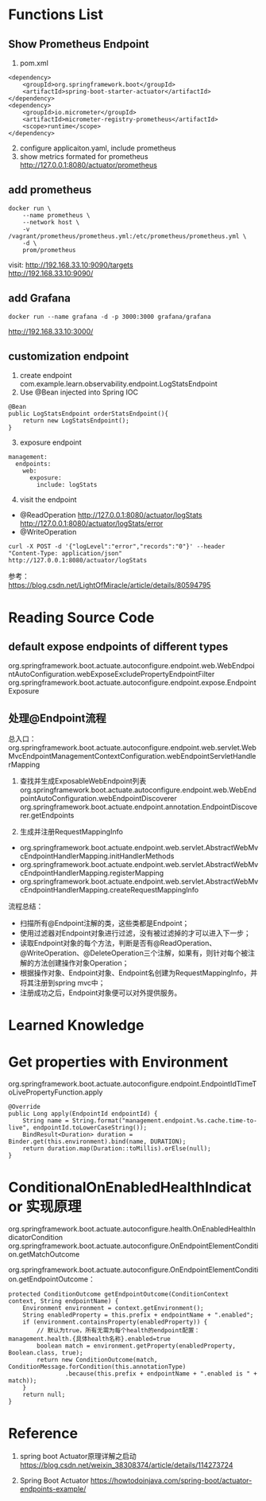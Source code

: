 # Functions List

## Show Prometheus Endpoint
1. pom.xml 
```
<dependency>
    <groupId>org.springframework.boot</groupId>
    <artifactId>spring-boot-starter-actuator</artifactId>
</dependency>
<dependency>
    <groupId>io.micrometer</groupId>
    <artifactId>micrometer-registry-prometheus</artifactId>
    <scope>runtime</scope>
</dependency>
```
2. configure applicaiton.yaml, include prometheus 
3. show metrics formated for prometheus
http://127.0.0.1:8080/actuator/prometheus


## add prometheus


```
docker run \
    --name prometheus \
    --network host \
    -v /vagrant/prometheus/prometheus.yml:/etc/prometheus/prometheus.yml \
    -d \
    prom/prometheus
```

visit: 
http://192.168.33.10:9090/targets  
http://192.168.33.10:9090/


## add Grafana
```
docker run --name grafana -d -p 3000:3000 grafana/grafana
```
http://192.168.33.10:3000/



## customization endpoint
1. create endpoint
com.example.learn.observability.endpoint.LogStatsEndpoint  
2. Use @Bean injected into Spring IOC
```
@Bean
public LogStatsEndpoint orderStatsEndpoint(){
    return new LogStatsEndpoint();
}
```
3. exposure endpoint
```
management:
  endpoints:
    web:
      exposure:
        include: logStats
```
4. visit the endpoint
- @ReadOperation
http://127.0.0.1:8080/actuator/logStats  
http://127.0.0.1:8080/actuator/logStats/error  
- @WriteOperation
```
curl -X POST -d '{"logLevel":"error","records":"0"}' --header "Content-Type: application/json" http://127.0.0.1:8080/actuator/logStats
```

参考：  
https://blog.csdn.net/LightOfMiracle/article/details/80594795  


# Reading Source Code 
## default expose endpoints of different types
org.springframework.boot.actuate.autoconfigure.endpoint.web.WebEndpointAutoConfiguration.webExposeExcludePropertyEndpointFilter  
org.springframework.boot.actuate.autoconfigure.endpoint.expose.EndpointExposure  

## 处理@Endpoint流程
总入口：org.springframework.boot.actuate.autoconfigure.endpoint.web.servlet.WebMvcEndpointManagementContextConfiguration.webEndpointServletHandlerMapping  

1. 查找并生成ExposableWebEndpoint列表
org.springframework.boot.actuate.autoconfigure.endpoint.web.WebEndpointAutoConfiguration.webEndpointDiscoverer
org.springframework.boot.actuate.endpoint.annotation.EndpointDiscoverer.getEndpoints

2. 生成并注册RequestMappingInfo
- org.springframework.boot.actuate.endpoint.web.servlet.AbstractWebMvcEndpointHandlerMapping.initHandlerMethods  
- org.springframework.boot.actuate.endpoint.web.servlet.AbstractWebMvcEndpointHandlerMapping.registerMapping  
- org.springframework.boot.actuate.endpoint.web.servlet.AbstractWebMvcEndpointHandlerMapping.createRequestMappingInfo  

流程总结：  
- 扫描所有@Endpoint注解的类，这些类都是Endpoint；
- 使用过滤器对Endpoint对象进行过滤，没有被过滤掉的才可以进入下一步；
- 读取Endpoint对象的每个方法，判断是否有@ReadOperation、@WriteOperation、@DeleteOperation三个注解，如果有，则针对每个被注解的方法创建操作对象Operation；
- 根据操作对象、Endpoint对象、Endpoint名创建为RequestMappingInfo，并将其注册到spring mvc中；
- 注册成功之后，Endpoint对象便可以对外提供服务。 

# Learned Knowledge
# Get properties with Environment
org.springframework.boot.actuate.autoconfigure.endpoint.EndpointIdTimeToLivePropertyFunction.apply
```
@Override
public Long apply(EndpointId endpointId) {
    String name = String.format("management.endpoint.%s.cache.time-to-live", endpointId.toLowerCaseString());
    BindResult<Duration> duration = Binder.get(this.environment).bind(name, DURATION);
    return duration.map(Duration::toMillis).orElse(null);
}
```
# ConditionalOnEnabledHealthIndicator 实现原理
org.springframework.boot.actuate.autoconfigure.health.OnEnabledHealthIndicatorCondition  
org.springframework.boot.actuate.autoconfigure.OnEndpointElementCondition.getMatchOutcome  

org.springframework.boot.actuate.autoconfigure.OnEndpointElementCondition.getEndpointOutcome：  
```
protected ConditionOutcome getEndpointOutcome(ConditionContext context, String endpointName) {
    Environment environment = context.getEnvironment();
    String enabledProperty = this.prefix + endpointName + ".enabled";
    if (environment.containsProperty(enabledProperty)) {
        // 默认为true，所有无需为每个health的endpoint配置：management.health.{具体health名称}.enabled=true
        boolean match = environment.getProperty(enabledProperty, Boolean.class, true);
        return new ConditionOutcome(match, ConditionMessage.forCondition(this.annotationType)
                .because(this.prefix + endpointName + ".enabled is " + match));
    }
    return null;
}

```

# Reference 
1. spring boot Actuator原理详解之启动
https://blog.csdn.net/weixin_38308374/article/details/114273724

2. Spring Boot Actuator
https://howtodoinjava.com/spring-boot/actuator-endpoints-example/